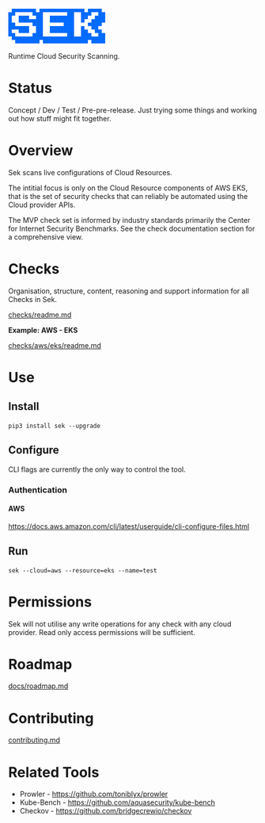 ![sek](images/sek.png)

Runtime Cloud Security Scanning.

# Status
Concept / Dev / Test / Pre-pre-release. Just trying some things and working out how stuff might fit together.


# Overview
Sek scans live configurations of Cloud Resources.

The intitial focus is only on the Cloud Resource components of AWS EKS, that is the set of security checks that can reliably be automated using the Cloud provider APIs.

The MVP check set is informed by industry standards primarily the Center for Internet Security Benchmarks. See the check documentation section for a comprehensive view. 


# Checks
Organisation, structure, content, reasoning and support information for all Checks in Sek.

[checks/readme.md](checks/readme.md)

**Example: AWS - EKS**

[checks/aws/eks/readme.md](checks/aws/eks/readme.md)


# Use
## Install
```
pip3 install sek --upgrade
```

## Configure
CLI flags are currently the only way to control the tool.
### Authentication
#### AWS
https://docs.aws.amazon.com/cli/latest/userguide/cli-configure-files.html

## Run
```
sek --cloud=aws --resource=eks --name=test
```


# Permissions
Sek will not utilise any write operations for any check with any cloud provider. Read only access permissions will be sufficient.


# Roadmap
[docs/roadmap.md](docs/roadmap.md)

# Contributing
[contributing.md](contributing.md)


# Related Tools
* Prowler - https://github.com/toniblyx/prowler
* Kube-Bench - https://github.com/aquasecurity/kube-bench
* Checkov - https://github.com/bridgecrewio/checkov
